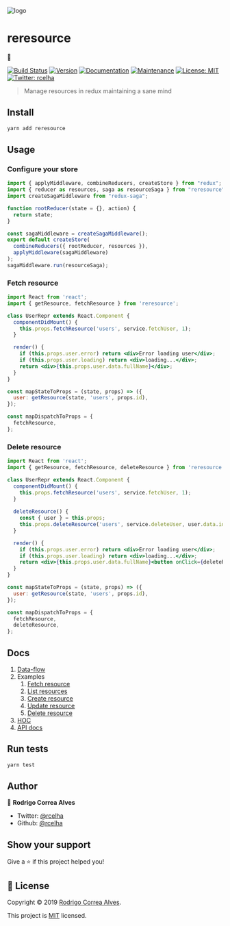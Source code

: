 ![logo](https://repository-images.githubusercontent.com/189058380/77968e80-a197-11e9-9360-6c1d34ee612d)
# reresource

👋

[![Build Status](https://dev.azure.com/rcelha0341/rcelha/_apis/build/status/rcelha.redux-resource?branchName=master)](https://dev.azure.com/rcelha0341/rcelha/_build/latest?definitionId=1&branchName=master)
[![Version](https://img.shields.io/npm/v/reresource.svg?label=version)](https://npmjs.com/package/reresource)
[![Documentation](https://img.shields.io/badge/documentation-yes-brightgreen.svg)](https://github.com/rcelha/reresource#docs)
[![Maintenance](https://img.shields.io/badge/Maintained%3F-yes-green.svg)](https://github.com/rcelha/reresource/graphs/commit-activity)
[![License: MIT](https://img.shields.io/badge/License-MIT-yellow.svg)](https://github.com/rcelha/reresource/blob/master/LICENSE)
[![Twitter: rcelha](https://img.shields.io/twitter/follow/rcelha.svg?style=social)](https://twitter.com/rcelha)

> Manage resources in redux maintaining a sane mind 

## Install

```sh
yarn add reresource
```

## Usage

### Configure your store

```jsx
import { applyMiddleware, combineReducers, createStore } from "redux";
import { reducer as resources, saga as resourceSaga } from "reresource";
import createSagaMiddleware from "redux-saga";

function rootReducer(state = {}, action) {
  return state;
}

const sagaMiddleware = createSagaMiddleware();
export default createStore(
  combineReducers({ rootReducer, resources }),
  applyMiddleware(sagaMiddleware)
);
sagaMiddleware.run(resourceSaga);
```


### Fetch resource
```jsx
import React from 'react';
import { getResource, fetchResource } from 'reresource';

class UserRepr extends React.Component {
  componentDidMount() {
    this.props.fetchResource('users', service.fetchUser, 1);
  }

  render() {
    if (this.props.user.error) return <div>Error loading user</div>;
    if (this.props.user.loading) return <div>loading...</div>;
    return <div>{this.props.user.data.fullName}</div>;
  }
}

const mapStateToProps = (state, props) => ({
  user: getResource(state, 'users', props.id),
});

const mapDispatchToProps = {
  fetchResource,
};
```

### Delete resource
```jsx
import React from 'react';
import { getResource, fetchResource, deleteResource } from 'reresource';

class UserRepr extends React.Component {
  componentDidMount() {
    this.props.fetchResource('users', service.fetchUser, 1);
  }
  
  deleteResource() {
    const { user } = this.props;
    this.props.deleteResource('users', service.deleteUser, user.data.id);
  }

  render() {
    if (this.props.user.error) return <div>Error loading user</div>;
    if (this.props.user.loading) return <div>loading...</div>;
    return <div>{this.props.user.data.fullName}<button onClick={deleteResource}>Delete</button></div>;
  }
}

const mapStateToProps = (state, props) => ({
  user: getResource(state, 'users', props.id),
});

const mapDispatchToProps = {
  fetchResource,
  deleteResource,
};
```

## Docs

1. [Data-flow](/doc/data-flow.md)
1. Examples
   1. [Fetch resource](/doc/fetch-resource.md)
   1. [List resources](/doc/list-resources.md)
   1. [Create resource](/doc/create-resource.md)
   1. [Update resource](/doc/update-resource.md)
   1. [Delete resource](/doc/delete-resource.md)
1. [HOC](/doc/hoc.md)
1. [API docs](/doc/api/README.md)

## Run tests

```sh
yarn test
```

## Author

👤 **Rodrigo Correa Alves**

- Twitter: [@rcelha](https://twitter.com/rcelha)
- Github: [@rcelha](https://github.com/rcelha)

## Show your support

Give a ⭐️ if this project helped you!

## 📝 License

Copyright © 2019 [Rodrigo Correa Alves](https://github.com/rcelha).

This project is [MIT](https://github.com/rcelha/reresource/blob/master/LICENSE) licensed.
